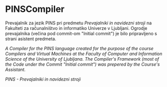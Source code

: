 # PINSCompiler
Prevajalnik za jezik PINS pri predmetu *Prevajalniki in navidezni stroji* na Fakulteti za računalništvo in informatiko Univerze v Ljubljani.
Ogrodje prevajalnika (večina pod commit-om "Initial commit") je bilo pripravljeno s strani asistent predmeta.

*A Compiler for the PINS language created for the purpose of the course Compilers and Virtual Machines at the Faculty of Computer and Information Science of the University of Ljubljana.
The Compiler's Framework (most of the Code under the Commit "Initial commit") was prepered by the Course's Assistant.*

*PINS - Prevajalniki in navidezni stroji*
